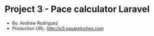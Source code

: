 # Project 3 - Pace calculator Laravel
+ By: Andrew Rodriguez
+ Production URL: <http://p3.squareinches.com>

